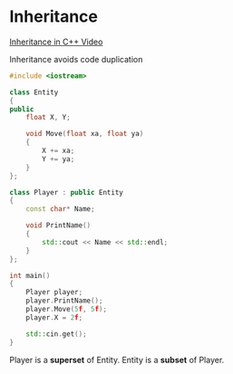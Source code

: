 # Inheritance

[Inheritance in C++ Video](https://www.youtube.com/watch?v=X8nYM8wdNRE&list=PLlrATfBNZ98dudnM48yfGUldqGD0S4FFb&index=27)

Inheritance avoids code duplication

```cpp
#include <iostream>

class Entity
{
public
    float X, Y;

    void Move(float xa, float ya)
    {
        X += xa;
        Y += ya;
    }
};

class Player : public Entity
{
    const char* Name;

    void PrintName()
    {
        std::cout << Name << std::endl;
    }
};

int main()
{
    Player player;
    player.PrintName();
    player.Move(5f, 5f);
    player.X = 2f;

    std::cin.get();
}
```

Player is a **superset** of Entity.
Entity is a **subset** of Player.

